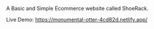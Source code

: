A Basic and Simple Ecommerce website called ShoeRack.

Live Demo: https://monumental-otter-4cd82d.netlify.app/
